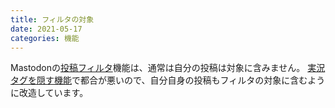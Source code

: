 ```yaml
---
title: フィルタの対象
date: 2021-05-17
categories: 機能
---
```


Mastodonの[投稿フィルタ](https://mstdn.delmulin.com/filters)機能は、通常は自分の投稿は対象に含みません。
[実況タグを隠す機能](/articles/実況)で都合が悪いので、自分自身の投稿もフィルタの対象に含むように改造しています。



